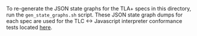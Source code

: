 To re-generate the JSON state graphs for the TLA+ specs in this directory, run the `gen_state_graphs.sh` script. These JSON state graph dumps for each spec are used for the TLC <-> Javascript interpreter conformance tests located [here](https://github.com/will62794/tla-web/blob/65c7e9f1febb21eecce4cf86e5ffd57578c4f90e/js/test.js#L834-L854).